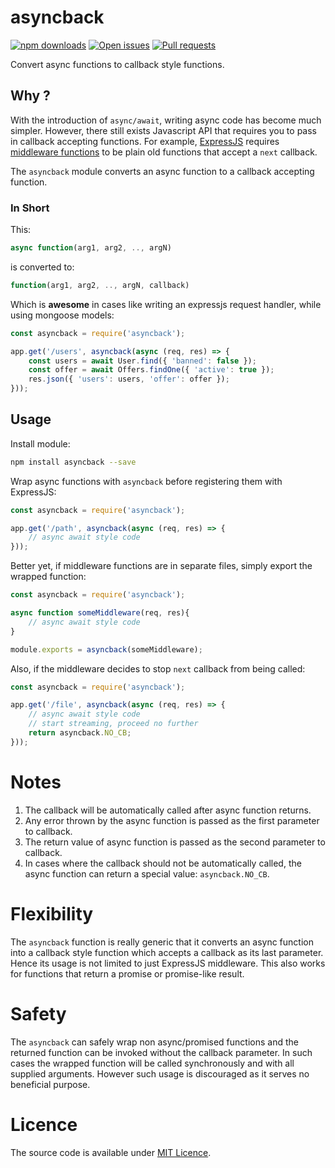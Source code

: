 # asyncback

[![npm downloads](https://img.shields.io/npm/dt/asyncback.svg)](https://www.npmjs.com/package/asyncback)
[![Open issues](https://img.shields.io/github/issues/codebysd/node-asyncback.svg)](https://github.com/codebysd/node-asyncback/issues)
[![Pull requests](https://img.shields.io/github/issues-pr/codebysd/node-asyncback.svg)]()

Convert async functions to callback style functions.

## Why ?

With the introduction of `async/await`, writing async code has become much simpler. However, there still exists Javascript API that requires you to pass in callback accepting functions. For example, [ExpressJS](https://expressjs.com/) requires [middleware functions](https://expressjs.com/en/guide/writing-middleware.html) to be plain old functions that accept a `next` callback.

The `asyncback` module converts an async function to a callback accepting function.

### In Short

This:

```javascript
async function(arg1, arg2, .., argN)
``` 
is converted to:

```javascript
function(arg1, arg2, .., argN, callback)
```

Which is **awesome** in cases like writing an expressjs request handler, while using mongoose models:

```javascript
const asyncback = require('asyncback');

app.get('/users', asyncback(async (req, res) => {
    const users = await User.find({ 'banned': false });
    const offer = await Offers.findOne({ 'active': true });
    res.json({ 'users': users, 'offer': offer });
}));
```


## Usage

Install module:

```bash
npm install asyncback --save
```

Wrap async functions with `asyncback` before registering them with ExpressJS:

```javascript
const asyncback = require('asyncback');

app.get('/path', asyncback(async (req, res) => {
    // async await style code
}));
```

Better yet, if middleware functions are in separate files, simply export the wrapped function:

```javascript
const asyncback = require('asyncback');

async function someMiddleware(req, res){
    // async await style code
}

module.exports = asyncback(someMiddleware);
```

Also, if the middleware decides to stop `next` callback from being called:

```javascript
const asyncback = require('asyncback');

app.get('/file', asyncback(async (req, res) => {
    // async await style code
    // start streaming, proceed no further
    return asyncback.NO_CB;
}));
```

# Notes

1. The callback will be automatically called after async function returns.
2. Any error thrown by the async function is passed as the first parameter to callback. 
3. The return value of async function is passed as the second parameter to callback.
3. In cases where the callback should not be automatically called, the async function can return a special value: `asyncback.NO_CB`.


# Flexibility

The `asyncback` function is really generic that it converts an async function into a callback style function which accepts a callback as its last parameter. Hence its usage is not limited to just ExpressJS middleware. This also works for functions that return a promise or promise-like result.

# Safety

The `asyncback` can safely wrap non async/promised functions and the returned function can be invoked without the callback parameter. In such cases the wrapped function will be called synchronously and with all supplied arguments. However such usage is discouraged as it serves no beneficial purpose.
 
# Licence

The source code is available under [MIT Licence](https://opensource.org/licenses/MIT). 